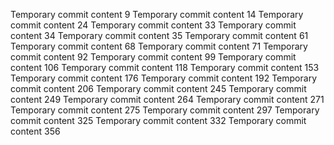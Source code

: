 Temporary commit content 9
Temporary commit content 14
Temporary commit content 24
Temporary commit content 33
Temporary commit content 34
Temporary commit content 35
Temporary commit content 61
Temporary commit content 68
Temporary commit content 71
Temporary commit content 92
Temporary commit content 99
Temporary commit content 106
Temporary commit content 118
Temporary commit content 153
Temporary commit content 176
Temporary commit content 192
Temporary commit content 206
Temporary commit content 245
Temporary commit content 249
Temporary commit content 264
Temporary commit content 271
Temporary commit content 275
Temporary commit content 297
Temporary commit content 325
Temporary commit content 332
Temporary commit content 356
